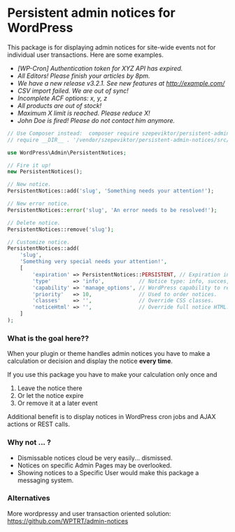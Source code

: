 # Persistent admin notices for WordPress

This package is for displaying admin notices for site-wide events not for individual user transactions.
Here are some examples.

- _[WP-Cron] Authentication token for XYZ API has expired._
- _All Editors! Please finish your articles by 8pm._
- _We have a new release v3.2.1. See new features at http://example.com/_
- _CSV import failed. We are out of sync!_
- _Incomplete ACF options: x, y, z_
- _All products are out of stock!_
- _Maximum X limit is reached. Please reduce X!_
- _John Doe is fired! Please do not contact him anymore._

```php
// Use Composer instead:  composer require szepeviktor/persistent-admin-notices
// require __DIR__ . '/vendor/szepeviktor/persistent-admin-notices/src/PersistentNotices.php';

use WordPress\Admin\PersistentNotices;

// Fire it up!
new PersistentNotices();

// New notice.
PersistentNotices::add('slug', 'Something needs your attention!');

// New error notice.
PersistentNotices::error('slug', 'An error needs to be resolved!');

// Delete notice.
PersistentNotices::remove('slug');

// Customize notice.
PersistentNotices::add(
    'slug',
    'Something very special needs your attention!',
    [
        'expiration' => PersistentNotices::PERSISTENT, // Expiration in seconds or PersistentNotices::ONCE
        'type'       => 'info',           // Notice type: info, succes, warning, error.
        'capability' => 'manage_options', // WordPress capability to receive notifications.
        'priority'   => 10,               // Used to order notices.
        'classes'    => '',               // Override CSS classes.
        'noticeHtml' => '',               // Override full notice HTML.
    ]
);
```

### What is the goal here??

When your plugin or theme handles admin notices you have to
make a calculation or decision and display the notice **every time**.

If you use this package you have to make your calculation only once and

1. Leave the notice there
1. Or let the notice expire
1. Or remove it at a later event

Additional benefit is to display notices in WordPress cron jobs and AJAX actions or REST calls.

### Why not ... ?

- Dismissable notices cloud be very easily... dismissed.
- Notices on specific Admin Pages may be overlooked.
- Showing notices to a Specific User would make this package a messaging system.

### Alternatives

More wordpressy and user transaction oriented solution: https://github.com/WPTRT/admin-notices
